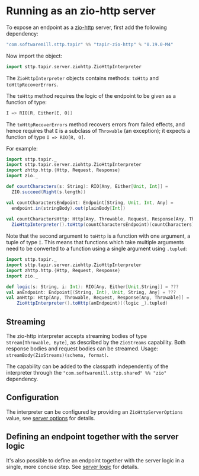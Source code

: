 # Running as an zio-http server

To expose an endpoint as a [zio-http](https://github.com/dream11/zio-http) server, first add the following dependency:

```scala
"com.softwaremill.sttp.tapir" %% "tapir-zio-http" % "0.19.0-M4"
```

Now import the object:

```scala
import sttp.tapir.server.ziohttp.ZioHttpInterpreter
```

The `ZioHttpInterpreter` objects contains methods: `toHttp` and `toHttpRecoverErrors`.

The `toHttp` method requires the logic of the endpoint to be given as a function of type:

```scala
I => RIO[R, Either[E, O]]
```

The `toHttpRecoverErrors` method recovers errors from failed effects, and hence requires that `E` is a subclass of
`Throwable` (an exception); it expects a function of type `I => RIO[R, O]`.

For example:

```scala
import sttp.tapir._
import sttp.tapir.server.ziohttp.ZioHttpInterpreter
import zhttp.http.{Http, Request, Response}
import zio._

def countCharacters(s: String): RIO[Any, Either[Unit, Int]] =
  ZIO.succeed(Right(s.length))

val countCharactersEndpoint: Endpoint[String, Unit, Int, Any] =
  endpoint.in(stringBody).out(plainBody[Int])
  
val countCharactersHttp: Http[Any, Throwable, Request, Response[Any, Throwable]]  =
  ZioHttpInterpreter().toHttp(countCharactersEndpoint)(countCharacters)
```

Note that the second argument to `toHttp` is a function with one argument, a tuple of type `I`. This means that
functions which take multiple arguments need to be converted to a function using a single argument using `.tupled`:

```scala
import sttp.tapir._
import sttp.tapir.server.ziohttp.ZioHttpInterpreter
import zhttp.http.{Http, Request, Response}
import zio._

def logic(s: String, i: Int): RIO[Any, Either[Unit,String]] = ???
val anEndpoint: Endpoint[(String, Int), Unit, String, Any] = ???
val anHttp: Http[Any, Throwable, Request, Response[Any, Throwable]] = 
    ZioHttpInterpreter().toHttp(anEndpoint)((logic _).tupled)
```

## Streaming

The zio-http interpreter accepts streaming bodies of type `Stream[Throwable, Byte]`, as described by the `ZioStreams`
capability. Both response bodies and request bodies can be streamed. Usage: `streamBody(ZioStreams)(schema, format)`.

The capability can be added to the classpath independently of the interpreter through the
`"com.softwaremill.sttp.shared" %% "zio"` dependency.

## Configuration

The interpreter can be configured by providing an `ZioHttpServerOptions` value, see
[server options](options.md) for details.

## Defining an endpoint together with the server logic

It's also possible to define an endpoint together with the server logic in a single, more concise step. See
[server logic](logic.md) for details.

